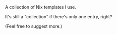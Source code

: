 A collection of Nix templates I use.

It's still a "collection" if there's only one entry, right?

(Feel free to suggest more.)
